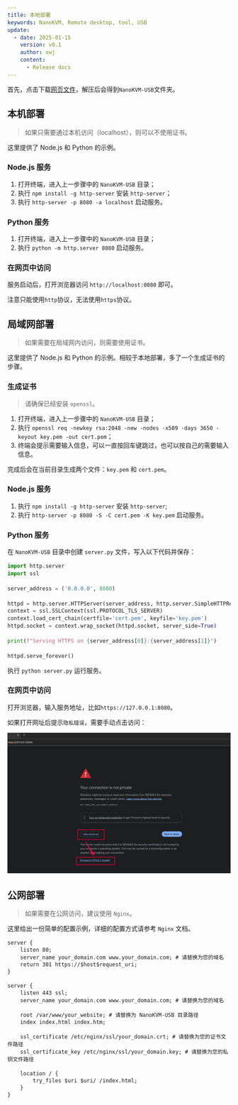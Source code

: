 ```yaml
---
title: 本地部署
keywords: NanoKVM, Remote desktop, tool, USB
update:
  - date: 2025-01-15
    version: v0.1
    author: xwj
    content:
      - Release docs
---
```



首先，点击下载[网页文件](https://cdn.sipeed.com/nanokvm/NanoKVM-USB.zip)，解压后会得到`NanoKVM-USB`文件夹。

## 本机部署

> 如果只需要通过本机访问（localhost），则可以不使用证书。

这里提供了 Node.js 和 Python 的示例。

### Node.js 服务

1. 打开终端，进入上一步骤中的 `NanoKVM-USB` 目录；
2. 执行 `npm install -g http-server` 安装 `http-server`；
3. 执行 `http-server -p 8080 -a localhost` 启动服务。

### Python 服务

1. 打开终端，进入上一步骤中的 `NanoKVM-USB` 目录；
2. 执行 `python -m http.server 8080` 启动服务。

### 在网页中访问

服务启动后，打开浏览器访问 `http://localhost:8080` 即可。

注意只能使用`http`协议，无法使用`https`协议。

## 局域网部署

> 如果需要在局域网内访问，则需要使用证书。

这里提供了 Node.js 和 Python 的示例。相较于本地部署，多了一个生成证书的步骤。

### 生成证书

> 请确保已经安装 `openssl`。

1. 打开终端，进入上一步骤中的 `NanoKVM-USB` 目录；
2. 执行 `openssl req -newkey rsa:2048 -new -nodes -x509 -days 3650 -keyout key.pem -out cert.pem`；
3. 终端会提示需要输入信息，可以一直按回车键跳过，也可以按自己的需要输入信息。

完成后会在当前目录生成两个文件：`key.pem` 和 `cert.pem`。

### Node.js 服务

1. 执行 `npm install -g http-server` 安装 `http-server`;
2. 执行 `http-server -p 8080 -S -C cert.pem -K key.pem` 启动服务。

### Python 服务

在 `NanoKVM-USB` 目录中创建 `server.py` 文件，写入以下代码并保存：

```python
import http.server
import ssl

server_address = ('0.0.0.0', 8080)

httpd = http.server.HTTPServer(server_address, http.server.SimpleHTTPRequestHandler)
context = ssl.SSLContext(ssl.PROTOCOL_TLS_SERVER)
context.load_cert_chain(certfile='cert.pem', keyfile='key.pem')
httpd.socket = context.wrap_socket(httpd.socket, server_side=True)

print(f"Serving HTTPS on {server_address[0]}:{server_address[1]}")

httpd.serve_forever()
```

执行 `python server.py` 运行服务。

### 在网页中访问

打开浏览器，输入服务地址，比如`https://127.0.0.1:8080`。

如果打开网址后提示`隐私错误`，需要手动点击访问：

![](./../../../assets/NanoKVM/usb/privacy-error.png)

## 公网部署

> 如果需要在公网访问，建议使用 `Nginx`。

这里给出一份简单的配置示例，详细的配置方式请参考 `Nginx` 文档。

```nginx
server {
    listen 80;
    server_name your_domain.com www.your_domain.com; # 请替换为您的域名
    return 301 https://$host$request_uri;
}

server {
    listen 443 ssl;
    server_name your_domain.com www.your_domain.com; # 请替换为您的域名

    root /var/www/your_website; # 请替换为 NanoKVM-USB 目录路径
    index index.html index.htm;

    ssl_certificate /etc/nginx/ssl/your_domain.crt; # 请替换为您的证书文件路径
    ssl_certificate_key /etc/nginx/ssl/your_domain.key; # 请替换为您的私钥文件路径

    location / {
        try_files $uri $uri/ /index.html;
    }
}
```
